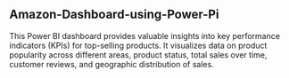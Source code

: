 ## Amazon-Dashboard-using-Power-Pi
This Power BI dashboard provides valuable insights into key performance indicators (KPIs) for top-selling products. It visualizes data on product popularity across different areas, product status, total sales over time, customer reviews, and geographic distribution of sales.

